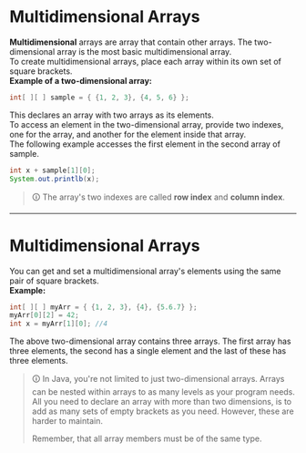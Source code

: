 # Multidimensional Arrays
**Multidimensional** arrays are array that contain other arrays. The two-dimensional array is the most basic multidimensional array.  
To create multidimensional arrays, place each array within its own set of square brackets.  
**Example of a two-dimensional array:**

```java
int[ ][ ] sample = { {1, 2, 3}, {4, 5, 6} };
```

This declares an array with two arrays as its elements.  
To access an element in the two-dimensional array, provide two indexes, one for the array, and another for the element inside that array.  
The following example accesses the first element in the second array of sample.

```java
int x + sample[1][0];
System.out.printlb(x);
```

>🛈 The array's two indexes are called **row index** and **column index**.

---

# Multidimensional Arrays
You can get and set a multidimensional array's elements using the same pair of square brackets.  
**Example:**

```java
int[ ][ ] myArr = { {1, 2, 3}, {4}, {5.6.7} };
myArr[0][2] = 42;
int x = myArr[1][0]; //4
```

The above two-dimensional array contains three arrays. The first array has three elements, the second has a single element and the last of these has three elements.

>🛈 In Java, you're not limited to just two-dimensional arrays. Arrays can be nested within arrays to as many levels as your program needs. All you need to declare an array with more than two dimensions, is to add as many sets of empty brackets as you need. However, these are harder to maintain.  
>
>Remember, that all array members must be of the same type.